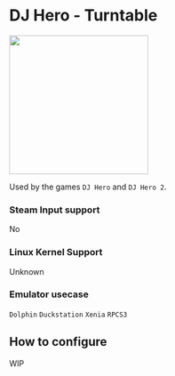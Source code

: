 # DJ Hero - Turntable

<img src="../../../wiki_images/controllers/dj-hero-turntable.png" width="250">

Used by the games `DJ Hero` and `DJ Hero 2`.

### Steam Input support
No

### Linux Kernel Support
Unknown

### Emulator usecase
`Dolphin` `Duckstation` `Xenia` `RPCS3`

## How to configure

WIP
